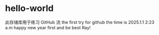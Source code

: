 # hello-world
此存储库用于练习 GitHub 流
the first try for github 
the time is 2025.1.1 2:23 a.m
happy new year first
and be best Ray!
